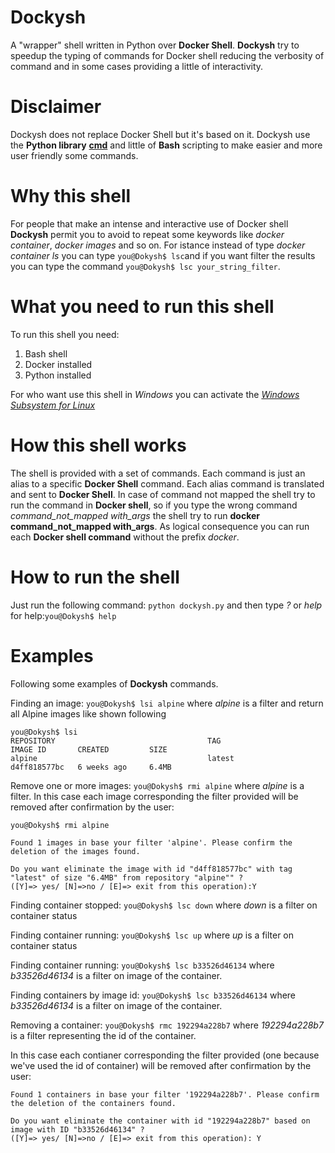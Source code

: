 # Dockysh
A "wrapper" shell written in Python over **Docker Shell**. 
**Dockysh** try to speedup the typing of commands for Docker shell reducing the verbosity of command and in some cases providing a little of interactivity.

# Disclaimer
Dockysh does not replace Docker Shell but it's based on it. Dockysh use the **Python library** **[cmd](https://docs.python.org/3/library/cmd.html 'Python Cmd Library')** and little of **Bash** scripting to make easier and more user friendly some commands.

# Why this shell
For people that make an intense and interactive use of Docker shell **Dockysh** permit you to avoid to repeat some keywords like *docker container*, *docker images* and so on. For istance instead of type *docker container ls* you can type `you@Dokysh$ lsc`and if you want filter the results you can type the command `you@Dokysh$ lsc your_string_filter`.

# What you need to run this shell
To run this shell you need:
1. Bash shell
2. Docker installed
3. Python installed

For who want use this shell in *Windows* you can activate the *[Windows Subsystem for Linux](https://docs.microsoft.com/en-us/windows/wsl/install-win10 'Install WSL')*

# How this shell works
The shell is provided with a set of commands. Each command is just an alias to a specific **Docker Shell** command. Each alias command is translated and sent to **Docker Shell**. In case of command not mapped the shell try to run the command in **Docker shell**, so if you type the wrong command *command_not_mapped with_args* the shell try to run **docker command_not_mapped with_args**. As logical consequence you can run  each **Docker shell command** without the prefix *docker*.

# How to run the shell
Just run the following command: `python dockysh.py` and then type *?* or *help* for help:`you@Dokysh$ help`

# Examples

Following some examples of **Dockysh** commands.

Finding an image: `you@Dokysh$ lsi alpine` where *alpine* is a filter and return all Alpine images like shown following

```
you@Dokysh$ lsi
REPOSITORY                                  TAG                              IMAGE ID       CREATED         SIZE
alpine                                      latest                           d4ff818577bc   6 weeks ago     6.4MB
```

Remove one or more images: `you@Dokysh$ rmi alpine` where *alpine* is a filter. 
In this case each image corresponding the filter provided will be removed after confirmation by the user:

```
you@Dokysh$ rmi alpine

Found 1 images in base your filter 'alpine'. Please confirm the deletion of the images found.

Do you want eliminate the image with id "d4ff818577bc" with tag "latest" of size "6.4MB" from repository "alpine"" ?
([Y]=> yes/ [N]=>no / [E]=> exit from this operation):Y

```

Finding container stopped: `you@Dokysh$ lsc down` where *down* is a filter on container status

Finding container running: `you@Dokysh$ lsc up` where *up* is a filter on container status

Finding container running: `you@Dokysh$ lsc b33526d46134` where *b33526d46134* is a filter on image of the container.

Finding containers by image id: `you@Dokysh$ lsc b33526d46134` where *b33526d46134* is a filter on image of the container.

Removing a container: `you@Dokysh$ rmc 192294a228b7` where *192294a228b7* is a filter representing the id of the container.

In this case each contianer corresponding the filter provided (one because we've used the id of container) will be removed after confirmation by the user:
```
Found 1 containers in base your filter '192294a228b7'. Please confirm the deletion of the containers found.

Do you want eliminate the container with id "192294a228b7" based on image with ID "b33526d46134" ?
([Y]=> yes/ [N]=>no / [E]=> exit from this operation): Y
```



